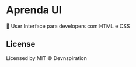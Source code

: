 # Aprenda UI
:triangular_ruler: User Interface para developers com HTML e CSS

## License
Licensed by MIT &copy; Devnspiration
